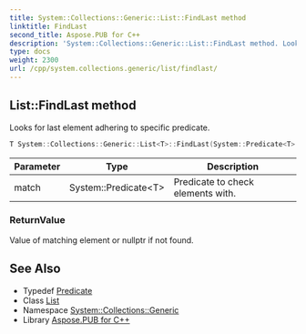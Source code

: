 ```yaml
---
title: System::Collections::Generic::List::FindLast method
linktitle: FindLast
second_title: Aspose.PUB for C++
description: 'System::Collections::Generic::List::FindLast method. Looks for last element adhering to specific predicate in C++.'
type: docs
weight: 2300
url: /cpp/system.collections.generic/list/findlast/
---
```

## List::FindLast method


Looks for last element adhering to specific predicate.

```cpp
T System::Collections::Generic::List<T>::FindLast(System::Predicate<T> match)
```


| Parameter | Type | Description |
| --- | --- | --- |
| match | System::Predicate\<T\> | Predicate to check elements with. |

### ReturnValue

Value of matching element or nullptr if not found.

## See Also

* Typedef [Predicate](../../../system/predicate/)
* Class [List](../)
* Namespace [System::Collections::Generic](../../)
* Library [Aspose.PUB for C++](../../../)
